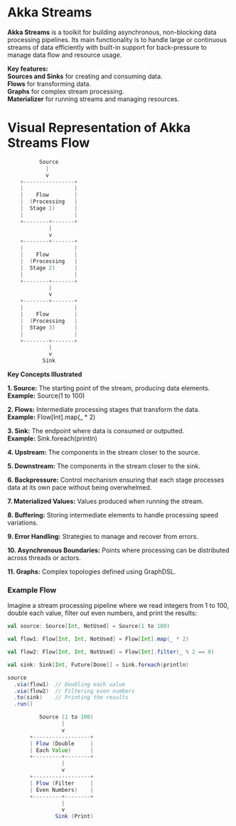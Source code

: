 # Akka Streams
**Akka Streams** is a toolkit for building asynchronous, non-blocking data processing pipelines. Its main functionality is to handle large or continuous streams of data efficiently with built-in support for back-pressure to manage data flow and resource usage.

**Key features:**<br>
**Sources and Sinks** for creating and consuming data.<br>
**Flows** for transforming data.<br>
**Graphs** for complex stream processing.<br>
**Materializer** for running streams and managing resources.<br>

# Visual Representation of Akka Streams Flow
```scala
          Source
            |
            v
    +----------------+
    |                |
    |    Flow        |
    |  (Processing   |
    |  Stage 1)      |
    |                |
    +--------+-------+
             |
             v
    +--------+-------+
    |                |
    |    Flow        |
    |  (Processing   |
    |  Stage 2)      |
    |                |
    +--------+-------+
             |
             v
    +--------+-------+
    |                |
    |    Flow        |
    |  (Processing   |
    |  Stage 3)      |
    |                |
    +--------+-------+
             |
             v
           Sink
```
**Key Concepts Illustrated**

**1. Source:** The starting point of the stream, producing data elements.<br>
**Example:** Source(1 to 100)

**2. Flows:** Intermediate processing stages that transform the data.<br>
**Example:** Flow[Int].map(_ * 2)

**3. Sink:** The endpoint where data is consumed or outputted.<br>
**Example:** Sink.foreach(println)

**4. Upstream:** The components in the stream closer to the source.

**5. Downstream:** The components in the stream closer to the sink.

**6. Backpressure:** Control mechanism ensuring that each stage processes data at its own pace without being overwhelmed.

**7. Materialized Values:** Values produced when running the stream.

**8. Buffering:** Storing intermediate elements to handle processing speed variations.

**9. Error Handling:** Strategies to manage and recover from errors.

**10. Asynchronous Boundaries:** Points where processing can be distributed across threads or actors.

**11. Graphs:** Complex topologies defined using GraphDSL.

### Example Flow
Imagine a stream processing pipeline where we read integers from 1 to 100, double each value, filter out even numbers, and print the results:

```scala
val source: Source[Int, NotUsed] = Source(1 to 100)

val flow1: Flow[Int, Int, NotUsed] = Flow[Int].map(_ * 2)

val flow2: Flow[Int, Int, NotUsed] = Flow[Int].filter(_ % 2 == 0)

val sink: Sink[Int, Future[Done]] = Sink.foreach(println)

source
  .via(flow1)  // Doubling each value
  .via(flow2)  // Filtering even numbers
  .to(sink)    // Printing the results
  .run()
```

```scala
          Source (1 to 100)
                 |
                 v
       +------------------+
       | Flow (Double     |
       | Each Value)      |
       +---------+--------+
                 |
                 v
       +------------------+
       | Flow (Filter     |
       | Even Numbers)    |
       +---------+--------+
                 |
                 v
               Sink (Print)

```

